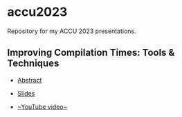 # accu2023
Repository for my ACCU 2023 presentations.

## Improving Compilation Times: Tools & Techniques

* [Abstract](https://conference.accu.org/en/accu2023/public/events/103)

* [Slides](https://github.com/vittorioromeo/accu2023/blob/main/improving_compilation_times.pdf)

* [~YouTube video~](TODO)
